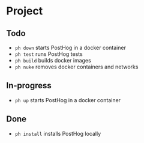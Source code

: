 # Project

## Todo

- `ph down` starts PostHog in a docker container
- `ph test` runs PostHog tests
- `ph build` builds docker images
- `ph nuke` removes docker containers and networks

## In-progress

- `ph up` starts PostHog in a docker container

## Done

- `ph install` installs PostHog locally
